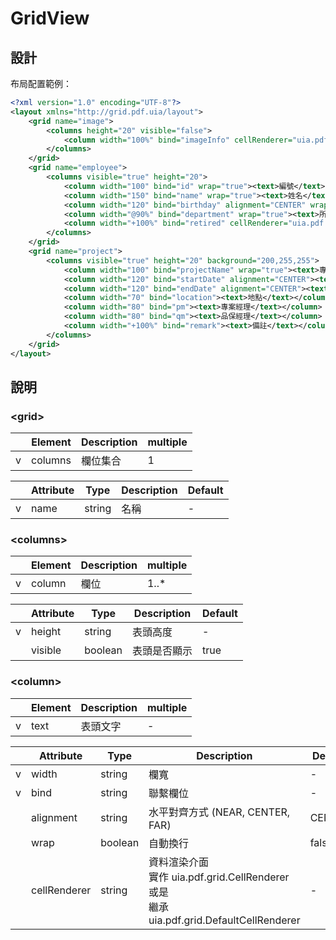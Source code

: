 GridView
===

## 設計
布局配置範例：
``` xml
<?xml version="1.0" encoding="UTF-8"?>
<layout xmlns="http://grid.pdf.uia/layout">
	<grid name="image">
		<columns height="20" visible="false">
			<column width="100%" bind="imageInfo" cellRenderer="uia.pdf.grid.ImageDescCellRenderer" alignment="CENTER"><text></text></column>
		</columns>
	</grid>
	<grid name="employee">
		<columns visible="true" height="20">
			<column width="100" bind="id" wrap="true"><text>編號</text></column>
			<column width="150" bind="name" wrap="true"><text>姓名</text></column>
			<column width="120" bind="birthday" alignment="CENTER" wrap="true"><text>生日</text></column>
			<column width="@90%" bind="department" wrap="true"><text>所屬部門</text></column>
			<column width="+100%" bind="retired" cellRenderer="uia.pdf.grid.MyBooleanRenderer" alignment="FAR"><text>退休</text></column>
		</columns>
	</grid>
    <grid name="project">
		<columns visible="true" height="20" background="200,255,255">
			<column width="100" bind="projectName" wrap="true"><text>專案名稱</text></column>
			<column width="120" bind="startDate" alignment="CENTER"><text>開始日期</text></column>
			<column width="120" bind="endDate" alignment="CENTER"><text>結束日期</text></column>
			<column width="70" bind="location"><text>地點</text></column>
			<column width="80" bind="pm"><text>專案經理</text></column>
			<column width="80" bind="qm"><text>品保經理</text></column>
			<column width="+100%" bind="remark"><text>備註</text></column>
		</columns>
	</grid>
</layout>
```
## 說明
### <grid\>
||Element|Description|multiple|
|:--:|--|--|--|
|v|columns|欄位集合|1|

||Attribute|Type|Description|Default|
|:--:|--|--|--|--|
|v|name|string|名稱|-|

### <columns\>
||Element|Description|multiple|
|:--:|--|--|--|
|v|column|欄位|1..*|

||Attribute|Type|Description|Default|
|:--:|--|--|--|--|
|v|height|string|表頭高度|-|
||visible|boolean|表頭是否顯示|true|

### <column\>
||Element|Description|multiple|
|:--:|--|--|--|
|v|text|表頭文字|-|

||Attribute|Type|Description|Default|
|:--:|--|--|--|--|
|v|width|string|欄寬|-|
|v|bind|string|聯繫欄位|-|
||alignment|string|水平對齊方式 (NEAR, CENTER, FAR)|CENTER|
||wrap|boolean|自動換行|false|
||cellRenderer|string|資料渲染介面<br> 實作 uia.pdf.grid.CellRenderer 或是<br>繼承 uia.pdf.grid.DefaultCellRenderer|-|
